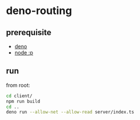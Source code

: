 # deno-routing

## prerequisite

- [deno](https://deno.land/)
- [node :p](https://nodejs.org/en/)

## run

from root:

```bash
cd client/
npm run build
cd ..
deno run --allow-net --allow-read server/index.ts
```
